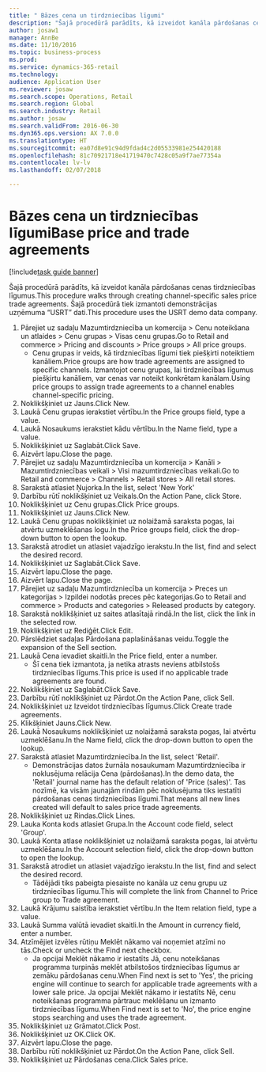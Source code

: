 ```yaml
--- 
title: " Bāzes cena un tirdzniecības līgumi"
description: "Šajā procedūrā parādīts, kā izveidot kanāla pārdošanas cenas tirdzniecības līgumus."
author: josaw1
manager: AnnBe
ms.date: 11/10/2016
ms.topic: business-process
ms.prod: 
ms.service: dynamics-365-retail
ms.technology: 
audience: Application User
ms.reviewer: josaw
ms.search.scope: Operations, Retail
ms.search.region: Global
ms.search.industry: Retail
ms.author: josaw
ms.search.validFrom: 2016-06-30
ms.dyn365.ops.version: AX 7.0.0
ms.translationtype: HT
ms.sourcegitcommit: ea07d8e91c94d9fdad4c2d05533981e254420188
ms.openlocfilehash: 81c70921718e41719470c7428c05a9f7ae77354a
ms.contentlocale: lv-lv
ms.lasthandoff: 02/07/2018

---
```

# <a name="base-price-and-trade-agreements"></a><span data-ttu-id="f7e76-103"> Bāzes cena un tirdzniecības līgumi</span><span class="sxs-lookup"><span data-stu-id="f7e76-103">Base price and trade agreements</span></span>

[!include[task guide banner](../includes/task-guide-banner.md)]

<span data-ttu-id="f7e76-104">Šajā procedūrā parādīts, kā izveidot kanāla pārdošanas cenas tirdzniecības līgumus.</span><span class="sxs-lookup"><span data-stu-id="f7e76-104">This procedure walks through creating channel-specific sales price trade agreements.</span></span> <span data-ttu-id="f7e76-105">Šajā procedūrā tiek izmantoti demonstrācijas uzņēmuma “USRT” dati.</span><span class="sxs-lookup"><span data-stu-id="f7e76-105">This procedure uses the USRT demo data company.</span></span>

1. <span data-ttu-id="f7e76-106">Pārejiet uz sadaļu Mazumtirdzniecība un komercija > Cenu noteikšana un atlaides > Cenu grupas > Visas cenu grupas.</span><span class="sxs-lookup"><span data-stu-id="f7e76-106">Go to Retail and commerce > Pricing and discounts > Price groups > All price groups.</span></span>
    * <span data-ttu-id="f7e76-107">Cenu grupas ir veids, kā tirdzniecības līgumi tiek piešķirti noteiktiem kanāliem.</span><span class="sxs-lookup"><span data-stu-id="f7e76-107">Price groups are how trade agreements are assigned to specific channels.</span></span> <span data-ttu-id="f7e76-108">Izmantojot cenu grupas, lai tirdzniecības līgumus piešķirtu kanāliem, var cenas var noteikt konkrētam kanālam.</span><span class="sxs-lookup"><span data-stu-id="f7e76-108">Using price groups to assign trade agreements to a channel enables channel-specific pricing.</span></span>  
2. <span data-ttu-id="f7e76-109">Noklikšķiniet uz Jauns.</span><span class="sxs-lookup"><span data-stu-id="f7e76-109">Click New.</span></span>
3. <span data-ttu-id="f7e76-110">Laukā Cenu grupas ierakstiet vērtību.</span><span class="sxs-lookup"><span data-stu-id="f7e76-110">In the Price groups field, type a value.</span></span>
4. <span data-ttu-id="f7e76-111">Laukā Nosaukums ierakstiet kādu vērtību.</span><span class="sxs-lookup"><span data-stu-id="f7e76-111">In the Name field, type a value.</span></span>
5. <span data-ttu-id="f7e76-112">Noklikšķiniet uz Saglabāt.</span><span class="sxs-lookup"><span data-stu-id="f7e76-112">Click Save.</span></span>
6. <span data-ttu-id="f7e76-113">Aizvērt lapu.</span><span class="sxs-lookup"><span data-stu-id="f7e76-113">Close the page.</span></span>
7. <span data-ttu-id="f7e76-114">Pārejiet uz sadaļu Mazumtirdzniecība un komercija > Kanāli > Mazumtirdzniecības veikali > Visi mazumtirdzniecības veikali.</span><span class="sxs-lookup"><span data-stu-id="f7e76-114">Go to Retail and commerce > Channels > Retail stores > All retail stores.</span></span>
8. <span data-ttu-id="f7e76-115">Sarakstā atlasiet Ņujorka.</span><span class="sxs-lookup"><span data-stu-id="f7e76-115">In the list, select 'New York'</span></span>
9. <span data-ttu-id="f7e76-116">Darbību rūtī noklikšķiniet uz Veikals.</span><span class="sxs-lookup"><span data-stu-id="f7e76-116">On the Action Pane, click Store.</span></span>
10. <span data-ttu-id="f7e76-117">Noklikšķiniet uz Cenu grupas.</span><span class="sxs-lookup"><span data-stu-id="f7e76-117">Click Price groups.</span></span>
11. <span data-ttu-id="f7e76-118">Noklikšķiniet uz Jauns.</span><span class="sxs-lookup"><span data-stu-id="f7e76-118">Click New.</span></span>
12. <span data-ttu-id="f7e76-119">Laukā Cenu grupas noklikšķiniet uz nolaižamā saraksta pogas, lai atvērtu uzmeklēšanas logu.</span><span class="sxs-lookup"><span data-stu-id="f7e76-119">In the Price groups field, click the drop-down button to open the lookup.</span></span>
13. <span data-ttu-id="f7e76-120">Sarakstā atrodiet un atlasiet vajadzīgo ierakstu.</span><span class="sxs-lookup"><span data-stu-id="f7e76-120">In the list, find and select the desired record.</span></span>
14. <span data-ttu-id="f7e76-121">Noklikšķiniet uz Saglabāt.</span><span class="sxs-lookup"><span data-stu-id="f7e76-121">Click Save.</span></span>
15. <span data-ttu-id="f7e76-122">Aizvērt lapu.</span><span class="sxs-lookup"><span data-stu-id="f7e76-122">Close the page.</span></span>
16. <span data-ttu-id="f7e76-123">Aizvērt lapu.</span><span class="sxs-lookup"><span data-stu-id="f7e76-123">Close the page.</span></span>
17. <span data-ttu-id="f7e76-124">Pārejiet uz sadaļu Mazumtirdzniecība un komercija > Preces un kategorijas > Izpildei nodotās preces pēc kategorijas.</span><span class="sxs-lookup"><span data-stu-id="f7e76-124">Go to Retail and commerce > Products and categories > Released products by category.</span></span>
18. <span data-ttu-id="f7e76-125">Sarakstā noklikšķiniet uz saites atlasītajā rindā.</span><span class="sxs-lookup"><span data-stu-id="f7e76-125">In the list, click the link in the selected row.</span></span>
19. <span data-ttu-id="f7e76-126">Noklikšķiniet uz Rediģēt.</span><span class="sxs-lookup"><span data-stu-id="f7e76-126">Click Edit.</span></span>
20. <span data-ttu-id="f7e76-127">Pārslēdziet sadaļas Pārdošana paplašināšanas veidu.</span><span class="sxs-lookup"><span data-stu-id="f7e76-127">Toggle the expansion of the Sell section.</span></span>
21. <span data-ttu-id="f7e76-128">Laukā Cena ievadiet skaitli.</span><span class="sxs-lookup"><span data-stu-id="f7e76-128">In the Price field, enter a number.</span></span>
    * <span data-ttu-id="f7e76-129">Šī cena tiek izmantota, ja netika atrasts neviens atbilstošs tirdzniecības līgums.</span><span class="sxs-lookup"><span data-stu-id="f7e76-129">This price is used if no applicable trade agreements are found.</span></span>  
22. <span data-ttu-id="f7e76-130">Noklikšķiniet uz Saglabāt.</span><span class="sxs-lookup"><span data-stu-id="f7e76-130">Click Save.</span></span>
23. <span data-ttu-id="f7e76-131">Darbību rūtī noklikšķiniet uz Pārdot.</span><span class="sxs-lookup"><span data-stu-id="f7e76-131">On the Action Pane, click Sell.</span></span>
24. <span data-ttu-id="f7e76-132">Noklikšķiniet uz Izveidot tirdzniecības līgumus.</span><span class="sxs-lookup"><span data-stu-id="f7e76-132">Click Create trade agreements.</span></span>
25. <span data-ttu-id="f7e76-133">Klikšķiniet Jauns.</span><span class="sxs-lookup"><span data-stu-id="f7e76-133">Click New.</span></span>
26. <span data-ttu-id="f7e76-134">Laukā Nosaukums noklikšķiniet uz nolaižamā saraksta pogas, lai atvērtu uzmeklēšanu.</span><span class="sxs-lookup"><span data-stu-id="f7e76-134">In the Name field, click the drop-down button to open the lookup.</span></span>
27. <span data-ttu-id="f7e76-135">Sarakstā atlasiet Mazumtirdzniecība.</span><span class="sxs-lookup"><span data-stu-id="f7e76-135">In the list, select 'Retail'.</span></span>
    * <span data-ttu-id="f7e76-136">Demonstrācijas datos žurnāla nosaukumam Mazumtirdzniecība ir noklusējuma relācija Cena (pārdošanas).</span><span class="sxs-lookup"><span data-stu-id="f7e76-136">In the demo data, the 'Retail' journal name has the default relation of 'Price (sales)'.</span></span> <span data-ttu-id="f7e76-137">Tas nozīmē, ka visām jaunajām rindām pēc noklusējuma tiks iestatīti pārdošanas cenas tirdzniecības līgumi.</span><span class="sxs-lookup"><span data-stu-id="f7e76-137">That means all new lines created will default to sales price trade agreements.</span></span>  
28. <span data-ttu-id="f7e76-138">Noklikšķiniet uz Rindas.</span><span class="sxs-lookup"><span data-stu-id="f7e76-138">Click Lines.</span></span>
29. <span data-ttu-id="f7e76-139">Lauka Konta kods atlasiet Grupa.</span><span class="sxs-lookup"><span data-stu-id="f7e76-139">In the Account code field, select 'Group'.</span></span>
30. <span data-ttu-id="f7e76-140">Laukā Konta atlase noklikšķiniet uz nolaižamā saraksta pogas, lai atvērtu uzmeklēšanu.</span><span class="sxs-lookup"><span data-stu-id="f7e76-140">In the Account selection field, click the drop-down button to open the lookup.</span></span>
31. <span data-ttu-id="f7e76-141">Sarakstā atrodiet un atlasiet vajadzīgo ierakstu.</span><span class="sxs-lookup"><span data-stu-id="f7e76-141">In the list, find and select the desired record.</span></span>
    * <span data-ttu-id="f7e76-142">Tādējādi tiks pabeigta piesaiste no kanāla uz cenu grupu uz tirdzniecības līgumu.</span><span class="sxs-lookup"><span data-stu-id="f7e76-142">This will complete the link from Channel to Price group to Trade agreement.</span></span>  
32. <span data-ttu-id="f7e76-143">Laukā Krājumu saistība ierakstiet vērtību.</span><span class="sxs-lookup"><span data-stu-id="f7e76-143">In the Item relation field, type a value.</span></span>
33. <span data-ttu-id="f7e76-144">Laukā Summa valūtā ievadiet skaitli.</span><span class="sxs-lookup"><span data-stu-id="f7e76-144">In the Amount in currency field, enter a number.</span></span>
34. <span data-ttu-id="f7e76-145">Atzīmējiet izvēles rūtiņu Meklēt nākamo vai noņemiet atzīmi no tās.</span><span class="sxs-lookup"><span data-stu-id="f7e76-145">Check or uncheck the Find next checkbox.</span></span>
    * <span data-ttu-id="f7e76-146">Ja opcijai Meklēt nākamo ir iestatīts Jā, cenu noteikšanas programma turpinās meklēt atbilstošos tirdzniecības līgumus ar zemāku pārdošanas cenu.</span><span class="sxs-lookup"><span data-stu-id="f7e76-146">When Find next is set to 'Yes', the pricing engine will continue to search for applicable trade agreements with a lower sale price.</span></span> <span data-ttu-id="f7e76-147">Ja opcijai Meklēt nākamo ir iestatīts Nē, cenu noteikšanas programma pārtrauc meklēšanu un izmanto tirdzniecības līgumu.</span><span class="sxs-lookup"><span data-stu-id="f7e76-147">When Find next is set to 'No', the price engine stops searching and uses the trade agreement.</span></span>  
35. <span data-ttu-id="f7e76-148">Noklikšķiniet uz Grāmatot.</span><span class="sxs-lookup"><span data-stu-id="f7e76-148">Click Post.</span></span>
36. <span data-ttu-id="f7e76-149">Noklikšķiniet uz OK.</span><span class="sxs-lookup"><span data-stu-id="f7e76-149">Click OK.</span></span>
37. <span data-ttu-id="f7e76-150">Aizvērt lapu.</span><span class="sxs-lookup"><span data-stu-id="f7e76-150">Close the page.</span></span>
38. <span data-ttu-id="f7e76-151">Darbību rūtī noklikšķiniet uz Pārdot.</span><span class="sxs-lookup"><span data-stu-id="f7e76-151">On the Action Pane, click Sell.</span></span>
39. <span data-ttu-id="f7e76-152">Noklikšķiniet uz Pārdošanas cena.</span><span class="sxs-lookup"><span data-stu-id="f7e76-152">Click Sales price.</span></span>


